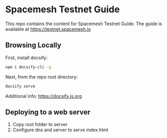 # Spacemesh Testnet Guide

This repo contains the content for Spacemesh Testnet Guide.
The guide is available at https://testnet.spacemesh.io

##  Browsing Locally

First, install docsify:

```bash
npm i docsify-cli -g
```

Next, from the repo root directory:

```bash
docsify serve
```

Additional info: https://docsify.js.org

## Deploying to a web server
1. Copy root folder to server
2. Configure dns and server to serve index.html
